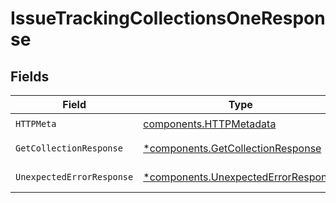 # IssueTrackingCollectionsOneResponse


## Fields

| Field                                                                                     | Type                                                                                      | Required                                                                                  | Description                                                                               |
| ----------------------------------------------------------------------------------------- | ----------------------------------------------------------------------------------------- | ----------------------------------------------------------------------------------------- | ----------------------------------------------------------------------------------------- |
| `HTTPMeta`                                                                                | [components.HTTPMetadata](../../models/components/httpmetadata.md)                        | :heavy_check_mark:                                                                        | N/A                                                                                       |
| `GetCollectionResponse`                                                                   | [*components.GetCollectionResponse](../../models/components/getcollectionresponse.md)     | :heavy_minus_sign:                                                                        | Get a Collection                                                                          |
| `UnexpectedErrorResponse`                                                                 | [*components.UnexpectedErrorResponse](../../models/components/unexpectederrorresponse.md) | :heavy_minus_sign:                                                                        | Unexpected error                                                                          |